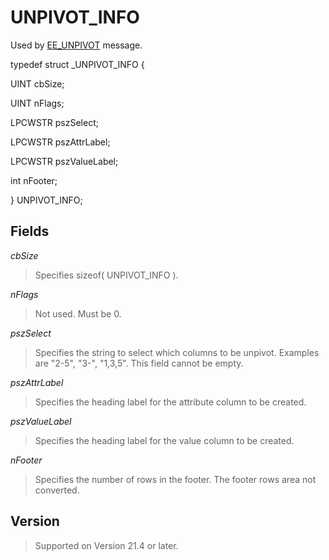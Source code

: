 # UNPIVOT\_INFO

Used by
[EE\_UNPIVOT](../message/ee_unpivot) message.

typedef struct \_UNPIVOT\_INFO {

UINT cbSize;

UINT nFlags;

LPCWSTR pszSelect;

LPCWSTR pszAttrLabel;

LPCWSTR pszValueLabel;

int nFooter;

} UNPIVOT\_INFO;

## Fields

_cbSize_

> Specifies sizeof( UNPIVOT\_INFO ).

_nFlags_

> Not used. Must be 0.

_pszSelect_

> Specifies the string to select which columns to be unpivot. Examples are "2-5", "3-", "1,3,5". This field cannot be empty.

_pszAttrLabel_

> Specifies the heading label for the attribute column to be created.

_pszValueLabel_

> Specifies the heading label for the value column to be created.

_nFooter_

> Specifies the number of rows in the footer. The footer rows area not converted.

## Version

> Supported on Version 21.4 or later.
